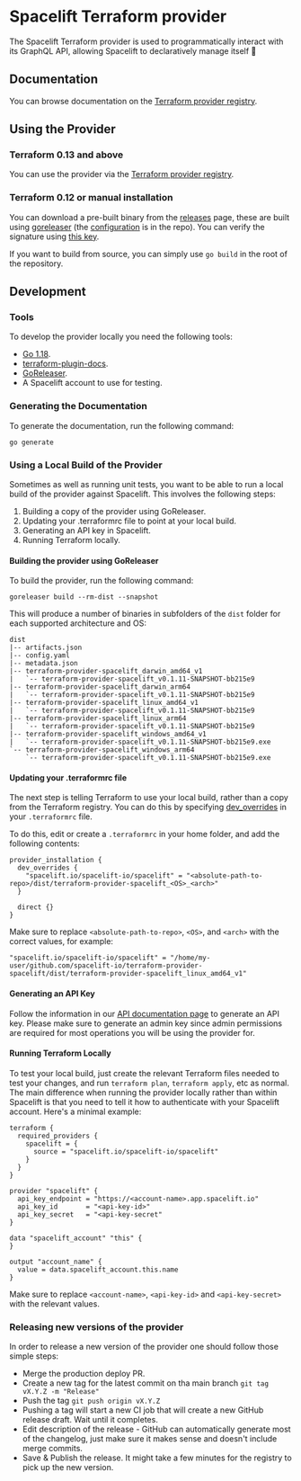 # Spacelift Terraform provider

The Spacelift Terraform provider is used to programmatically interact with its GraphQL API, allowing Spacelift to declaratively manage itself 🤯

## Documentation

You can browse documentation on the [Terraform provider registry](https://registry.terraform.io/providers/spacelift-io/spacelift/latest/docs).

## Using the Provider

### Terraform 0.13 and above

You can use the provider via the [Terraform provider registry](https://registry.terraform.io/providers/spacelift-io/spacelift/latest).

### Terraform 0.12 or manual installation

You can download a pre-built binary from the [releases](https://github.com/spacelift-io/terraform-provider-spacelift/releases/) page, these are built using [goreleaser](https://goreleaser.com/) (the [configuration](.goreleaser.yml) is in the repo). You can verify the signature using [this key](https://keys.openpgp.org/vks/v1/by-fingerprint/175FD97AD2358EFE02832978E302FB5AA29D88F7).

If you want to build from source, you can simply use `go build` in the root of the repository.

## Development

### Tools

To develop the provider locally you need the following tools:

- [Go 1.18](https://go.dev/doc/install).
- [terraform-plugin-docs](https://github.com/hashicorp/terraform-plugin-docs).
- [GoReleaser](https://goreleaser.com/).
- A Spacelift account to use for testing.

### Generating the Documentation

To generate the documentation, run the following command:
```shell
go generate
```

### Using a Local Build of the Provider

Sometimes as well as running unit tests, you want to be able to run a local build of the provider against Spacelift.
This involves the following steps:

1. Building a copy of the provider using GoReleaser.
2. Updating your .terraformrc file to point at your local build.
3. Generating an API key in Spacelift.
4. Running Terraform locally.

#### Building the provider using GoReleaser

To build the provider, run the following command:

```shell
goreleaser build --rm-dist --snapshot
```

This will produce a number of binaries in subfolders of the `dist` folder for each supported
architecture and OS:

```text
dist
|-- artifacts.json
|-- config.yaml
|-- metadata.json
|-- terraform-provider-spacelift_darwin_amd64_v1
|   `-- terraform-provider-spacelift_v0.1.11-SNAPSHOT-bb215e9
|-- terraform-provider-spacelift_darwin_arm64
|   `-- terraform-provider-spacelift_v0.1.11-SNAPSHOT-bb215e9
|-- terraform-provider-spacelift_linux_amd64_v1
|   `-- terraform-provider-spacelift_v0.1.11-SNAPSHOT-bb215e9
|-- terraform-provider-spacelift_linux_arm64
|   `-- terraform-provider-spacelift_v0.1.11-SNAPSHOT-bb215e9
|-- terraform-provider-spacelift_windows_amd64_v1
|   `-- terraform-provider-spacelift_v0.1.11-SNAPSHOT-bb215e9.exe
`-- terraform-provider-spacelift_windows_arm64
    `-- terraform-provider-spacelift_v0.1.11-SNAPSHOT-bb215e9.exe
```

#### Updating your .terraformrc file

The next step is telling Terraform to use your local build, rather than a copy from the Terraform
registry. You can do this by specifying [dev_overrides](https://www.terraform.io/cli/config/config-file#development-overrides-for-provider-developers)
in your `.terraformrc` file.

To do this, edit or create a `.terraformrc` in your home folder, and add the following contents:

```hcl
provider_installation {
  dev_overrides {
    "spacelift.io/spacelift-io/spacelift" = "<absolute-path-to-repo>/dist/terraform-provider-spacelift_<OS>_<arch>"
  }

  direct {}
}
```

Make sure to replace `<absolute-path-to-repo>`, `<OS>`, and `<arch>` with the correct values, for example:

```hcl
"spacelift.io/spacelift-io/spacelift" = "/home/my-user/github.com/spacelift-io/terraform-provider-spacelift/dist/terraform-provider-spacelift_linux_amd64_v1"
```

#### Generating an API Key

Follow the information in our [API documentation page](https://docs.spacelift.io/integrations/api) to generate an API key.
Please make sure to generate an admin key since admin permissions are required for most operations
you will be using the provider for.

#### Running Terraform Locally

To test your local build, just create the relevant Terraform files needed to test your changes,
and run `terraform plan`, `terraform apply`, etc as normal. The main difference when running
the provider locally rather than within Spacelift is that you need to tell it how to authenticate
with your Spacelift account. Here's a minimal example:

```hcl
terraform {
  required_providers {
    spacelift = {
      source = "spacelift.io/spacelift-io/spacelift"
    }
  }
}

provider "spacelift" {
  api_key_endpoint = "https://<account-name>.app.spacelift.io"
  api_key_id       = "<api-key-id>"
  api_key_secret   = "<api-key-secret"
}

data "spacelift_account" "this" {
}

output "account_name" {
  value = data.spacelift_account.this.name
}
```

Make sure to replace `<account-name>`, `<api-key-id>` and `<api-key-secret>` with the relevant values.

### Releasing new versions of the provider

In order to release a new version of the provider one should follow those simple steps:

- Merge the production deploy PR.
- Create a new tag for the latest commit on tha main branch `git tag  vX.Y.Z -m "Release"`
- Push the tag `git push origin vX.Y.Z`
- Pushing a tag will start a new CI job that will create a new GitHub release draft. Wait until it completes.
- Edit description of the release - GitHub can automatically generate most of the changelog, just make sure it makes sense and doesn't include merge commits.
- Save & Publish the release. It might take a few minutes for the registry to pick up the new version.